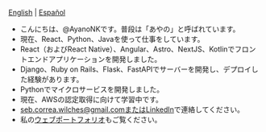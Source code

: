 [English](https://github.com/AyanoNK/AyanoNK/edit/main/README.md) | [Español](https://github.com/AyanoNK/AyanoNK/blob/main/README_es.md)
- こんにちは、@AyanoNKです。普段は「あやの」と呼ばれています。  
- 現在、React、Python、Javaを使って仕事をしています。  
- React（およびReact Native）、Angular、Astro、NextJS、Kotlinでフロントエンドアプリケーションを開発しました。  
- Django、Ruby on Rails、Flask、FastAPIでサーバーを開発し、デプロイした経験があります。  
- Pythonでマイクロサービスを開発しました。  
- 現在、AWSの認定取得に向けて学習中です。  
- seb.correa.wilches@gmail.comまたは[LinkedIn](https://www.linkedin.com/in/ayanonk/)で連絡してください。  
- 私の[ウェブポートフォリオ](https://www.ayano.software/)もご覧ください。
